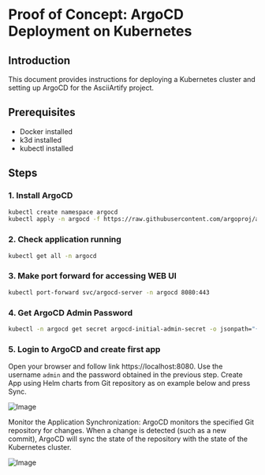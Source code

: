 # Proof of Concept: ArgoCD Deployment on Kubernetes

## Introduction

This document provides instructions for deploying a Kubernetes cluster and setting up ArgoCD for the AsciiArtify project.

## Prerequisites

- Docker installed
- k3d installed
- kubectl installed

## Steps

### 1. Install ArgoCD

```sh
kubectl create namespace argocd
kubectl apply -n argocd -f https://raw.githubusercontent.com/argoproj/argo-cd/stable/manifests/install.yaml
```
### 2. Check application running
```sh
kubectl get all -n argocd
```
### 3. Make port forward for accessing WEB UI
```sh
kubectl port-forward svc/argocd-server -n argocd 8080:443
```
### 4. Get ArgoCD Admin Password
```sh
kubectl -n argocd get secret argocd-initial-admin-secret -o jsonpath="{.data.password}" | base64 -d; echo
```
### 5. Login to ArgoCD and create first app

Open your browser and follow link https://localhost:8080. 
Use the username `admin` and the password obtained in the previous step. Create App using Helm charts from Git repository as on example below and press Sync.

![Image](https://github.com/ro-mus/AsciiArtify/blob/main/img/ArgoCD-1.gif)

Monitor the Application Synchronization: ArgoCD monitors the specified Git repository for changes. When a change is detected (such as a new commit), ArgoCD will sync the state of the repository with the state of the Kubernetes cluster.

![Image](https://github.com/ro-mus/AsciiArtify/blob/main/img/ArgoCD-2.gif)
